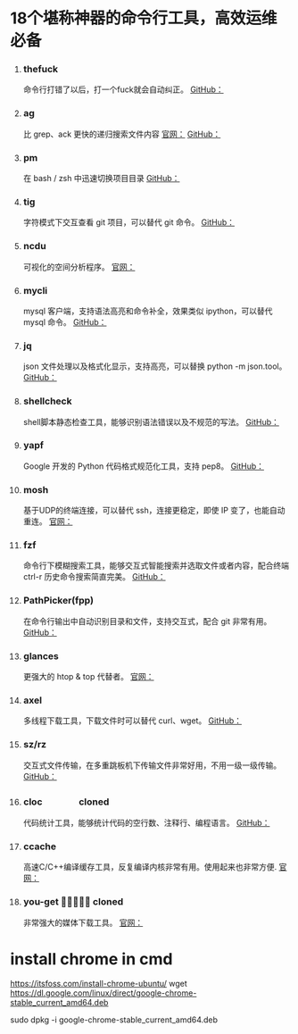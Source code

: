 # 18个堪称神器的命令行工具，高效运维必备

1. ### thefuck
    命令行打错了以后，打一个fuck就会自动纠正。
[GitHub：](https://github.com/nvbn/thefuck)
1. ### ag
    比 grep、ack 更快的递归搜索文件内容
[官网：](https://geoff.greer.fm/ag/)
[GitHub：](https://github.com/ggreer/the_silver_searcher)
1. ### pm
    在 bash / zsh 中迅速切换项目目录
[GitHub：](https://github.com/Angelmmiguel/pm)
1. ### tig
    字符模式下交互查看 git 项目，可以替代 git 命令。
[GitHub：](https://github.com/jonas/tig)
1. ### ncdu
    可视化的空间分析程序。
[官网：](https://dev.yorhel.nl/ncdu)
1. ### mycli
    mysql 客户端，支持语法高亮和命令补全，效果类似 ipython，可以替代 mysql 命令。
[GitHub：](https://github.com/dbcli/mycli)
1. ### jq
    json 文件处理以及格式化显示，支持高亮，可以替换 python -m json.tool。
[GitHub：](https://github.com/stedolan/jq)
1. ### shellcheck
    shell脚本静态检查工具，能够识别语法错误以及不规范的写法。
[GitHub：](https://github.com/stedolan/jq)
1. ### yapf
    Google 开发的 Python 代码格式规范化工具，支持 pep8。
[GitHub：](https://github.com/google/yapf)
1. ### mosh
    基于UDP的终端连接，可以替代 ssh，连接更稳定，即使 IP 变了，也能自动重连。
[官网：](https://mosh.org/#getting)
1. ### fzf
    命令行下模糊搜索工具，能够交互式智能搜索并选取文件或者内容，配合终端 ctrl-r 历史命令搜索简直完美。
[GitHub：](https://github.com/junegunn/fzf)
1. ### PathPicker(fpp)
    在命令行输出中自动识别目录和文件，支持交互式，配合 git 非常有用。
[GitHub：](https://github.com/facebook/PathPicker)
1. ### glances
    更强大的 htop & top 代替者。
[官网：](https://nicolargo.github.io/glances/)
1. ### axel
    多线程下载工具，下载文件时可以替代 curl、wget。
[GitHub：](https://github.com/axel-download-accelerator/axel)
1. ### sz/rz
    交互式文件传输，在多重跳板机下传输文件非常好用，不用一级一级传输。
[GitHub：](https://github.com/mmastrac/iterm2-zmodem)
1. ### cloc　　　　cloned
    代码统计工具，能够统计代码的空行数、注释行、编程语言。
[GitHub：](https://github.com/AlDanial/cloc)
1. ### ccache
    高速C/C++编译缓存工具，反复编译内核非常有用。使用起来也非常方便.
[官网：](https://ccache.samba.org/)
1. ### you-get    🌟🌟🌟🌟🌟    cloned
    非常强大的媒体下载工具。
[官网：](https://you-get.org/)

# install chrome in cmd
https://itsfoss.com/install-chrome-ubuntu/
wget https://dl.google.com/linux/direct/google-chrome-stable_current_amd64.deb

sudo dpkg -i google-chrome-stable_current_amd64.deb
